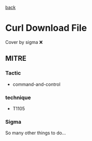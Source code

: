 [back](../index.md)
# Curl Download File
Cover by sigma :x: 

## MITRE
### Tactic
  - command-and-control

### technique
  - T1105

### Sigma

 So many other things to do...